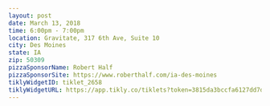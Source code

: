 ```yaml
---
layout: post
date: March 13, 2018
time: 6:00pm - 7:00pm
location: Gravitate, 317 6th Ave, Suite 10
city: Des Moines
state: IA
zip: 50309
pizzaSponsorName: Robert Half
pizzaSponsorSite: https://www.roberthalf.com/ia-des-moines
tiklyWidgetID: tiklet_2658
tiklyWidgetURL: https://app.tikly.co/tiklets?token=3815da3bccfa6127dd7dae32cb90f8756994f204
---
```

